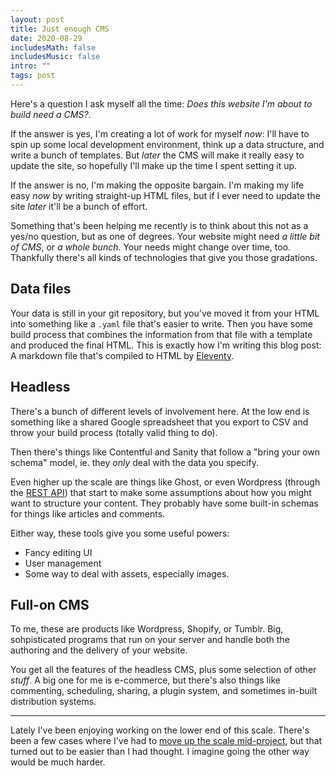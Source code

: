 ```yaml
---
layout: post
title: Just enough CMS
date: 2020-08-29
includesMath: false
includesMusic: false
intro: ""
tags: post
---
```


Here's a question I ask myself all the time: *Does this website I'm about to build need a CMS?*.

If the answer is yes, I'm creating a lot of work for myself *now*: I'll have to spin up some local development environment, think up a data structure, and write a bunch of templates. But *later* the CMS will make it really easy to update the site, so hopefully I'll make up the time I spent setting it up.

If the answer is no, I'm making the opposite bargain. I'm making my life easy *now* by writing straight-up HTML files, but if I ever need to update the site *later* it'll be a bunch of effort.

Something that's been helping me recently is to think about this not as a yes/no question, but as one of degrees. Your website might need *a little bit of CMS*, or *a whole bunch*. Your needs might change over time, too. Thankfully there's all kinds of technologies that give you those gradations.

## Data files
Your data is still in your git repository, but you've moved it from your HTML into something like a ```.yaml``` file that's easier to write. Then you have some build process that combines the information from that file with a template and produced the final HTML. This is exactly how I'm writing this blog post: A markdown file that's compiled to HTML by [Eleventy](https://www.11ty.dev/).


## Headless
There's a bunch of different levels of involvement here. At the low end is something like a shared Google spreadsheet that you export to CSV and throw your build process (totally valid thing to do).

Then there's things like Contentful and Sanity that follow a "bring your own schema" model, ie. they *only* deal with the data you specify.

Even higher up the scale are things like Ghost, or even Wordpress (through the [REST API](https://developer.wordpress.org/rest-api/)) that start to make some assumptions about how you might want to structure your content. They probably have some built-in schemas for things like articles and comments.

Either way, these tools give you some useful powers:

- Fancy editing UI
- User management
- Some way to deal with assets, especially images.

## Full-on CMS
To me, these are products like Wordpress, Shopify, or Tumblr. Big, sohpisticated programs that run on your server and handle both the authoring and the delivery of your website.

You get all the features of the headless CMS, plus some selection of other *stuff*. A big one for me is e-commerce, but there's also things like commenting, scheduling, sharing, a plugin system, and sometimes in-built distribution systems.

---

Lately I've been enjoying working on the lower end of this scale. There's been a few cases where I've had to [move up the scale mid-project](https://maxkoehler.com/work/camberwell-2020/), but that turned out to be easier than I had thought. I imagine going the other way would be much harder.